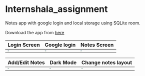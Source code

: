 # Internshala_assignment
Notes app with google login and local storage using SQLite room.

Download the app from [here](https://drive.google.com/file/d/1ViqlOGropJx9X515SppjoP_SYlI7nAf-/view?usp=sharing)

| Login Screen                                                                                                                          | Google login                                                                                                                          | Notes Screen                                                                                                                            |
| ------------------------------------------------------------------------------------------------------------------------------------ | ------------------------------------------------------------------------------------------------------------------------------------ | ------------------------------------------------------------------------------------------------------------------------------------ |
| <img src="https://user-images.githubusercontent.com/45118110/94542533-8b2f8880-0266-11eb-9d9a-44a6f4aa04a2.jpeg" style="zoom:25%;" /> | <img src="https://user-images.githubusercontent.com/45118110/94542549-8f5ba600-0266-11eb-9bbf-eda18536d854.jpeg" style="zoom:25%;" /> | <img src="https://user-images.githubusercontent.com/45118110/94542570-95ea1d80-0266-11eb-9489-afdf1132d7bb.jpeg" style="zoom:25%;" /> |

| Add/Edit Notes                                                                                                                          | Dark Mode                                                                                                                          | Change notes layout                                                                                                                            |
| ------------------------------------------------------------------------------------------------------------------------------------ | ------------------------------------------------------------------------------------------------------------------------------------ | ------------------------------------------------------------------------------------------------------------------------------------ |
| <img src="https://user-images.githubusercontent.com/45118110/94542599-9d112b80-0266-11eb-9c4f-4d3c60dcb6cd.jpeg" style="zoom:25%;" /> | <img src="https://user-images.githubusercontent.com/45118110/94542627-a601fd00-0266-11eb-8fcf-39b362e697cd.jpeg" style="zoom:25%;" /> | <img src="https://user-images.githubusercontent.com/45118110/94542635-a8fced80-0266-11eb-905e-4161b7e3a99c.jpeg" style="zoom:25%;" /> |

